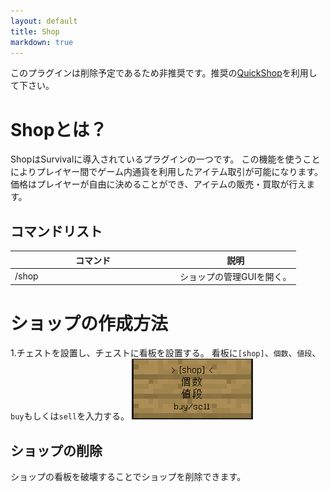 ```yaml
---
layout: default
title: Shop
markdown: true
---
```

<div class="alert alert-danger" role="alert">
  このプラグインは削除予定であるため非推奨です。推奨の<a href="{{site.github.url}}/servers/survival/quickshop.html">QuickShop</a>を利用して下さい。
</div>

# Shopとは？

ShopはSurvivalに導入されているプラグインの一つです。
この機能を使うことによりプレイヤー間でゲーム内通貨を利用したアイテム取引が可能になります。
価格はプレイヤーが自由に決めることができ、アイテムの販売・買取が行えます。

## コマンドリスト

<div class="table-responsive">
  <table class="table table-bordered table-striped">
    <thead>
      <tr>
        <th style="width: 250px;">コマンド</th>
        <th>説明</th>
      </tr>
    </thead>
    <tbody>
      <tr>
        <td>/shop</td>
        <td>ショップの管理GUIを開く。</td>
      </tr>
    </tbody>
  </table>
</div>

# ショップの作成方法

1.チェストを設置し、チェストに看板を設置する。
看板に`[shop]`、`個数`、`値段`、`buy`もしくは`sell`を入力する。
<img src="/assets/img/Shop_1.png" class="img-responsive">

## ショップの削除

ショップの看板を破壊することでショップを削除できます。